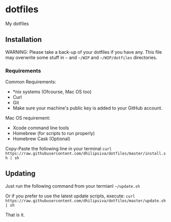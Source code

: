 dotfiles
========

My dotfiles

## Installation

WARNING: Please take a back-up of your dotfiles if you have any. This file may overwrite some stuff in `~` and `~/WIP` and `~/WIP/dotfiles` directories.

### Requirements

Common Requirements:
* *nix systems (Ofcourse, Mac OS too)
* Curl
* Git
* Make sure your machine's public key is added to your GitHub account.

Mac OS requirement:
* Xcode command line tools
* Homebrew (for scripts to run properly)
* Homebrew Cask (Optional)

Copy-Paste the following line in your terminal
`curl https://raw.githubusercontent.com/dhilipsiva/dotfiles/master/install.sh | sh`

## Updating

Just run the following command from your termianl
`~/update.sh`

Or if you prefer to use the latest update scripts, execute:
`curl https://raw.githubusercontent.com/dhilipsiva/dotfiles/master/update.sh | sh`

That is it.
